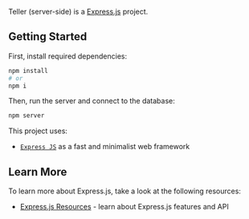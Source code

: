 Teller (server-side) is a [Express.js](https://nextjs.org/) project.

## Getting Started

First, install required dependencies:

```bash
npm install
# or
npm i
```

Then, run the server and connect to the database:

```bash
npm server
```

This project uses:
- [`Express JS`](http://expressjs.com/) as a fast and minimalist web framework

## Learn More

To learn more about Express.js, take a look at the following resources:

- [Express.js Resources](https://expressjs.com/en/resources/glossary.html) - learn about Express.js features and API
